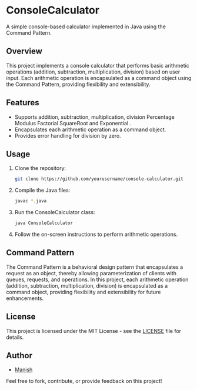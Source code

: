 # ConsoleCalculator

A simple console-based calculator implemented in Java using the Command Pattern.

## Overview

This project implements a console calculator that performs basic arithmetic operations (addition, subtraction, multiplication, division) based on user input. Each arithmetic operation is encapsulated as a command object using the Command Pattern, providing flexibility and extensibility.

## Features

- Supports addition, subtraction, multiplication, division Percentage Modulus Factorial SquareRoot and Exponential .
- Encapsulates each arithmetic operation as a command object.
- Provides error handling for division by zero.

## Usage

1. Clone the repository:

    ```bash
    git clone https://github.com/yourusername/console-calculator.git
    ```

2. Compile the Java files:

    ```bash
    javac *.java
    ```

3. Run the ConsoleCalculator class:

    ```bash
    java ConsoleCalculator
    ```

4. Follow the on-screen instructions to perform arithmetic operations.

## Command Pattern

The Command Pattern is a behavioral design pattern that encapsulates a request as an object, thereby allowing parameterization of clients with queues, requests, and operations. In this project, each arithmetic operation (addition, subtraction, multiplication, division) is encapsulated as a command object, providing flexibility and extensibility for future enhancements.

## License

This project is licensed under the MIT License - see the [LICENSE](LICENSE) file for details.

## Author

- [Manish](https://github.com/iampushkar)

Feel free to fork, contribute, or provide feedback on this project!
